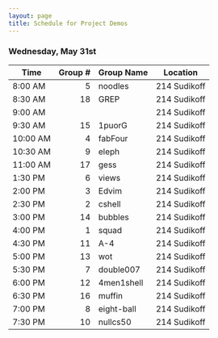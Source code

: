 ```yaml
---
layout: page
title: Schedule for Project Demos
---
```


### Wednesday, May 31st

| Time     | Group # | Group Name         | Location     |
|----------|--------:|--------------------|--------------|
|  8:00 AM |    5    |            noodles | 214 Sudikoff |
|  8:30 AM |   18    |               GREP | 214 Sudikoff |
|  9:00 AM |         |                    | 214 Sudikoff |
|  9:30 AM |   15    |             1puorG | 214 Sudikoff |
| 10:00 AM |    4    |            fabFour | 214 Sudikoff |
| 10:30 AM |    9    |              eleph | 214 Sudikoff |
| 11:00 AM |   17    |               gess | 214 Sudikoff |
|  1:30 PM |    6    |              views | 214 Sudikoff |
|  2:00 PM |    3    |              Edvim | 214 Sudikoff |
|  2:30 PM |    2    |             cshell | 214 Sudikoff |
|  3:00 PM |   14    |            bubbles | 214 Sudikoff |
|  4:00 PM |    1    |              squad | 214 Sudikoff |
|  4:30 PM |   11    |                A-4 | 214 Sudikoff |
|  5:00 PM |   13    |                wot | 214 Sudikoff |
|  5:30 PM |    7    |          double007 | 214 Sudikoff |
|  6:00 PM |   12    |         4men1shell | 214 Sudikoff |
|  6:30 PM |   16    |             muffin | 214 Sudikoff |
|  7:00 PM |    8    |         eight-ball | 214 Sudikoff |
|  7:30 PM |   10    |           nullcs50 | 214 Sudikoff |

